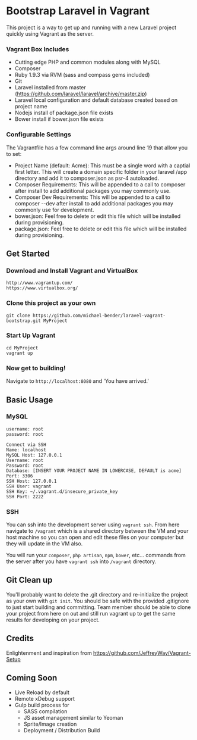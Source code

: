 # Bootstrap Laravel in Vagrant

This project is a way to get up and running with a new Laravel project quickly using
Vagrant as the server.

### Vagrant Box Includes
- Cutting edge PHP and common modules along with MySQL
- Composer
- Ruby 1.9.3 via RVM (sass and compass gems included)
- Git
- Laravel installed from master (https://github.com/laravel/laravel/archive/master.zip)
- Laravel local configuration and default database created based on project name
- Nodejs install of package.json file exists
- Bower install if bower.json file exists

### Configurable Settings
The Vagrantfile has a few command line args around line 19 that allow you to set:
- Project Name (default: Acme): This must be a single word with a captial first letter. This will create a domain specific folder in your laravel /app directory and add it to composer.json as psr-4 autoloaded.
- Composer Requirements: This will be appended to a call to composer after install to add additional packages you may commonly use.
- Composer Dev Requirements: This will be appended to a call to composer --dev after install to add additional packages you may commonly use for development.
- bower.json: Feel free to delete or edit this file which will be installed during provisioning.
- package.json: Feel free to delete or edit this file which will be installed during provisioning.

## Get Started
### Download and Install Vagrant and VirtualBox

    http://www.vagrantup.com/
    https://www.virtualbox.org/

### Clone this project as your own

    git clone https://github.com/michael-bender/laravel-vagrant-bootstrap.git MyProject

### Start Up Vagrant

    cd MyProject
    vagrant up

### Now get to building!

Navigate to `http://localhost:8080` and 'You have arrived.'

## Basic Usage

### MySQL

    username: root
    password: root

    Connect via SSH
    Name: localhost
    MySQL Host: 127.0.0.1
    Username: root
    Password: root
    Database: [INSERT YOUR PROJECT NAME IN LOWERCASE, DEFAULT is acme]
    Port: 3306
    SSH Host: 127.0.0.1
    SSH User: vagrant
    SSH Key: ~/.vagrant.d/insecure_private_key
    SSH Port: 2222

### SSH

You can ssh into the development server using `vagrant ssh`. From here navigate to `/vagrant`
which is a shared directory between the VM and your host machine so you can open and edit these
files on your computer but they will update in the VM also.

You will run your `composer`, `php artisan`, `npm`, `bower`, etc... commands from the server after you have
`vagrant ssh` into `/vagrant` directory.

## Git Clean up

You'll probably want to delete the .git directory and re-initialize the project as your own with `git init`.
You should be safe with the provided .gitignore to just start building and committing. Team member should be able to clone
your project from here on out and still run vagrant up to get the same results for developing on your project.

## Credits
Enlightenment and inspiration from https://github.com/JeffreyWay/Vagrant-Setup

## Coming Soon

* Live Reload by default
* Remote xDebug support
* Gulp build process for
    * SASS compilation
    * JS asset management similar to Yeoman
    * Sprite/Image creation
    * Deployment / Distribution Build
